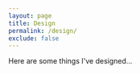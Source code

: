 ```yaml
---
layout: page
title: Design
permalink: /design/
exclude: false
---
```

Here are some things I've designed...